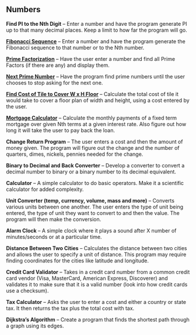 Numbers
---------

**Find PI to the Nth Digit** – Enter a number and have the program generate PI up to that many decimal places. Keep a limit to how far the program will go.

[**Fibonacci Sequence**](src/main/scala/numbers/FibonacciSequence.scala) – Enter a number and have the program generate the Fibonacci sequence to that number or to the Nth number.

[**Prime Factorization**](src/main/scala/numbers/PrimeFactorization.scala) – Have the user enter a number and find all Prime Factors (if there are any) and display them.

[**Next Prime Number**](src/main/scala/numbers/NextPrime.scala) – Have the program find prime numbers until the user chooses to stop asking for the next one.

[**Find Cost of Tile to Cover W x H Floor**](src/main/scala/numbers/TileCost.scala) – Calculate the total cost of tile it would take to cover a floor plan of width and height, using a cost entered by the user.

[**Mortgage Calculator**](src/main/scala/numbers/MortgageCalculator.scala) – Calculate the monthly payments of a fixed term mortgage over given Nth terms at a given interest rate. Also figure out how long it will take the user to pay back the loan.

**Change Return Program** – The user enters a cost and then the amount of money given. The program will figure out the change and the number of quarters, dimes, nickels, pennies needed for the change.

**Binary to Decimal and Back Converter** – Develop a converter to convert a decimal number to binary or a binary number to its decimal equivalent.

**Calculator** – A simple calculator to do basic operators. Make it a scientific calculator for added complexity.

**Unit Converter (temp, currency, volume, mass and more)** – Converts various units between one another. The user enters the type of unit being entered, the type of unit they want to convert to and then the value. The program will then make the conversion.

**Alarm Clock** – A simple clock where it plays a sound after X number of minutes/seconds or at a particular time.

**Distance Between Two Cities** – Calculates the distance between two cities and allows the user to specify a unit of distance. This program may require finding coordinates for the cities like latitude and longitude.

**Credit Card Validator** – Takes in a credit card number from a common credit card vendor (Visa, MasterCard, American Express, Discoverer) and validates it to make sure that it is a valid number (look into how credit cards use a checksum).

**Tax Calculator** – Asks the user to enter a cost and either a country or state tax. It then returns the tax plus the total cost with tax.

**Dijkstra’s Algorithm** – Create a program that finds the shortest path through a graph using its edges.

